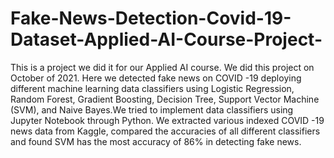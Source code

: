 # Fake-News-Detection-Covid-19-Dataset-Applied-AI-Course-Project-

This is a project we did it for our Applied AI course. We did this project on October of 2021. Here we detected fake news on COVID -19 deploying different machine learning data classifiers using Logistic Regression, Random Forest, Gradient Boosting, Decision Tree, Support Vector Machine (SVM), and Naive Bayes.We tried to implement data classifiers using Jupyter Notebook through Python. We extracted various indexed COVID -19 news data from Kaggle, compared the accuracies of all different classifiers and found SVM has the most accuracy of 86% in detecting fake news.

